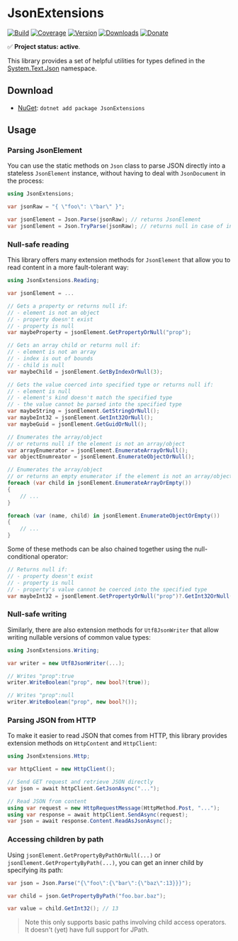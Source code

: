 # JsonExtensions

[![Build](https://github.com/Tyrrrz/JsonExtensions/workflows/CI/badge.svg?branch=master)](https://github.com/Tyrrrz/JsonExtensions/actions)
[![Coverage](https://codecov.io/gh/Tyrrrz/JsonExtensions/branch/master/graph/badge.svg)](https://codecov.io/gh/Tyrrrz/JsonExtensions)
[![Version](https://img.shields.io/nuget/v/JsonExtensions.svg)](https://nuget.org/packages/JsonExtensions)
[![Downloads](https://img.shields.io/nuget/dt/JsonExtensions.svg)](https://nuget.org/packages/JsonExtensions)
[![Donate](https://img.shields.io/badge/donate-$$$-purple.svg)](https://tyrrrz.me/donate)

✅ **Project status: active**.

This library provides a set of helpful utilities for types defined in the [System.Text.Json](https://docs.microsoft.com/en-us/dotnet/api/system.text.json) namespace.

## Download

- [NuGet](https://nuget.org/packages/JsonExtensions): `dotnet add package JsonExtensions`

## Usage

### Parsing JsonElement

You can use the static methods on `Json` class to parse JSON directly into a stateless `JsonElement` instance, without having to deal with `JsonDocument` in the process:

```csharp
using JsonExtensions;

var jsonRaw = "{ \"foo\": \"bar\" }";

var jsonElement = Json.Parse(jsonRaw); // returns JsonElement
var jsonElement = Json.TryParse(jsonRaw); // returns null in case of invalid JSON
```

### Null-safe reading

This library offers many extension methods for `JsonElement` that allow you to read content in a more fault-tolerant way:

```csharp
using JsonExtensions.Reading;

var jsonElement = ...

// Gets a property or returns null if:
// - element is not an object
// - property doesn't exist
// - property is null
var maybeProperty = jsonElement.GetPropertyOrNull("prop");

// Gets an array child or returns null if:
// - element is not an array
// - index is out of bounds
// - child is null
var maybeChild = jsonElement.GetByIndexOrNull(3);

// Gets the value coerced into specified type or returns null if:
// - element is null
// - element's kind doesn't match the specified type
// - the value cannot be parsed into the specified type
var maybeString = jsonElement.GetStringOrNull();
var maybeInt32 = jsonElement.GetInt32OrNull();
var maybeGuid = jsonElement.GetGuidOrNull();

// Enumerates the array/object
// or returns null if the element is not an array/object
var arrayEnumerator = jsonElement.EnumerateArrayOrNull();
var objectEnumreator = jsonElement.EnumerateObjectOrNull();

// Enumerates the array/object
// or returns an empty enumerator if the element is not an array/object
foreach (var child in jsonElement.EnumerateArrayOrEmpty())
{
    // ...
}

foreach (var (name, child) in jsonElement.EnumerateObjectOrEmpty())
{
    // ...
}
```

Some of these methods can be also chained together using the null-conditional operator:

```csharp
// Returns null if:
// - property doesn't exist
// - property is null
// - property's value cannot be coerced into the specified type
var maybeInt32 = jsonElement.GetPropertyOrNull("prop")?.GetInt32OrNull();
```

### Null-safe writing

Similarly, there are also extension methods for `Utf8JsonWriter` that allow writing nullable versions of common value types:

```csharp
using JsonExtensions.Writing;

var writer = new Utf8JsonWriter(...);

// Writes "prop":true
writer.WriteBoolean("prop", new bool?(true));

// Writes "prop":null
writer.WriteBoolean("prop", new bool?());
```

### Parsing JSON from HTTP

To make it easier to read JSON that comes from HTTP, this library provides extension methods on `HttpContent` and `HttpClient`:

```csharp
using JsonExtensions.Http;

var httpClient = new HttpClient();

// Send GET request and retrieve JSON directly
var json = await httpClient.GetJsonAsync("...");

// Read JSON from content
using var request = new HttpRequestMessage(HttpMethod.Post, "...");
using var response = await httpClient.SendAsync(request); 
var json = await response.Content.ReadAsJsonAsync();
```

### Accessing children by path

Using `jsonElement.GetPropertyByPathOrNull(...)` or `jsonElement.GetPropertyByPath(...)`, you can get an inner child by specifying its path:

```csharp
var json = Json.Parse("{\"foo\":{\"bar\":{\"baz\":13}}}");

var child = json.GetPropertyByPath("foo.bar.baz");

var value = child.GetInt32(); // 13
```

> Note this only supports basic paths involving child access operators.
It doesn't (yet) have full support for JPath.
